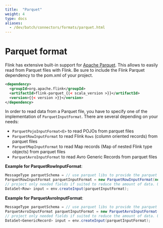 ```yaml
---
title:  "Parquet"
weight: 4
type: docs
aliases:
  - /dev/batch/connectors/formats/parquet.html
---
```

<!--
Licensed to the Apache Software Foundation (ASF) under one
or more contributor license agreements.  See the NOTICE file
distributed with this work for additional information
regarding copyright ownership.  The ASF licenses this file
to you under the Apache License, Version 2.0 (the
"License"); you may not use this file except in compliance
with the License.  You may obtain a copy of the License at

  http://www.apache.org/licenses/LICENSE-2.0

Unless required by applicable law or agreed to in writing,
software distributed under the License is distributed on an
"AS IS" BASIS, WITHOUT WARRANTIES OR CONDITIONS OF ANY
KIND, either express or implied.  See the License for the
specific language governing permissions and limitations
under the License.
-->


# Parquet format

Flink has extensive built-in support for [Apache Parquet](http://parquet.apache.org/). This allows to easily read from Parquet files with Flink. 
Be sure to include the Flink Parquet dependency to the pom.xml of your project.

```xml
<dependency>
  <groupId>org.apache.flink</groupId>
  <artifactId>flink-parquet_{{< scala_version >}}</artifactId>
  <version>{{< version >}}</version>
</dependency>
```

In order to read data from a Parquet file, you have to specify one of the implementation of `ParquetInputFormat`. There are several depending on your needs:
- `ParquetPojoInputFormat<E>` to read POJOs from parquet files
- `ParquetRowInputFormat` to read Flink `Rows` (column oriented records) from parquet files
- `ParquetMapInputFormat` to read Map records (Map of nested Flink type objects) from parquet files
- `ParquetAvroInputFormat` to read Avro Generic Records from parquet files


**Example for ParquetRowInputFormat**:

```java
MessageType parquetSchema = // use parquet libs to provide the parquet schema file and parse it or extract it from the parquet files
ParquetRowInputFormat parquetInputFormat = new ParquetRowInputFormat(new Path(filePath),  parquetSchema);
// project only needed fields if suited to reduce the amount of data. Use: parquetSchema#selectFields(projectedFieldNames);
DataSet<Row> input = env.createInput(parquetInputFormat);
```

**Example for ParquetAvroInputFormat**:

```java
MessageType parquetSchema = // use parquet libs to provide the parquet schema file and parse it or extract it from the parquet files
ParquetAvroInputFormat parquetInputFormat = new ParquetAvroInputFormat(new Path(filePath),  parquetSchema);
// project only needed fields if suited to reduce the amount of data. Use: parquetSchema#selectFields(projectedFieldNames);
DataSet<GenericRecord> input = env.createInput(parquetInputFormat);
```


